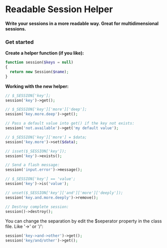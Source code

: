 Readable Session Helper
=======================

**Write your sessions in a more readable way. Great for multidimensional sessions.**


### Get started

**Create a helper function (if you like):**

```php
function session($keys = null)
{
  return new Session($name);
}
```

**Working with the new helper:**

```php
// $_SESSION['key'];
session('key')->get();

// $_SESSION['key']['more']['deep'];
session('key.more.deep')->get();

// Pass a default value into get() if the key not exists:
session('not.available')->get('my default value');

// $_SESSION['key']['more'] = $data;
session('key.more')->set($data);

// isset($_SESSION['key']);
session('key')->exists();

// Send a flash message:
session('input.error')->message();

// $_SESSION['key'] == 'value';
session('key')->is('value');

// unset($_SESSION['key']['and']['more']['deeply']);
session('key.and.more.deeply')->remove();

// Destroy complete session:
session()->destroy();
```

You can change the separation by edit the $seperator property in the class file.
Like '->' or '/':
```php
session('key->and->other')->get();
session('key/and/other')->get();
```
